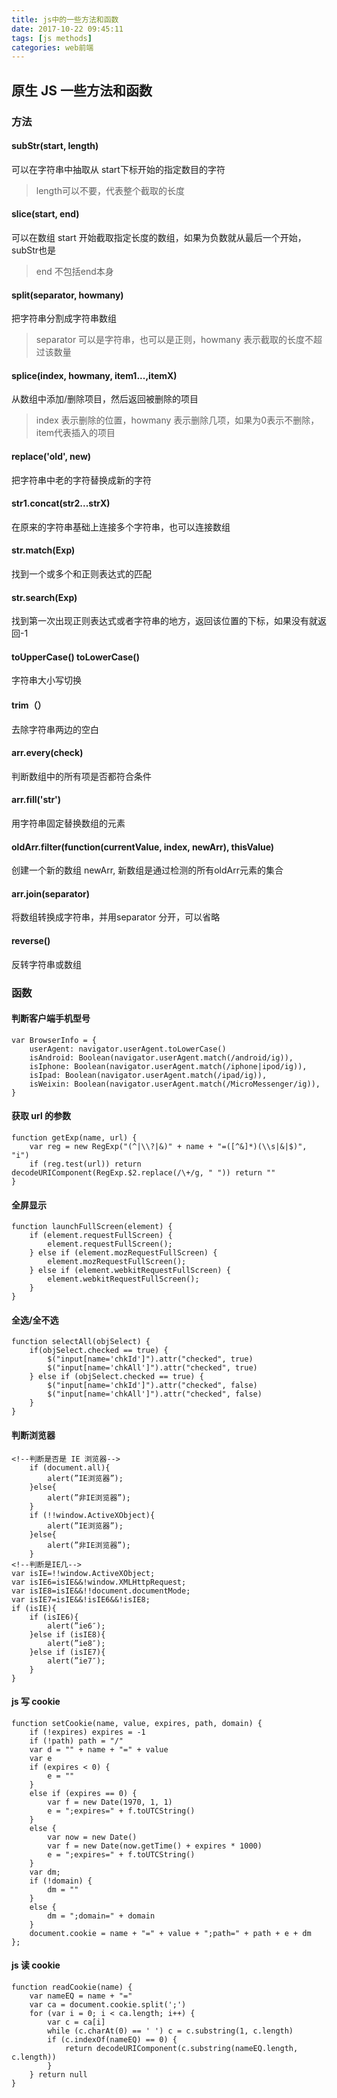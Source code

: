 ```yaml
---
title: js中的一些方法和函数
date: 2017-10-22 09:45:11
tags: [js methods]
categories: web前端
---
```


## 原生 JS 一些方法和函数

### 方法
#### subStr(start, length)
可以在字符串中抽取从 start下标开始的指定数目的字符
> length可以不要，代表整个截取的长度

#### slice(start, end)
可以在数组 start 开始截取指定长度的数组，如果为负数就从最后一个开始，subStr也是
> end 不包括end本身 

#### split(separator, howmany)
把字符串分割成字符串数组
> separator 可以是字符串，也可以是正则，howmany 表示截取的长度不超过该数量

#### splice(index, howmany, item1...,itemX)
从数组中添加/删除项目，然后返回被删除的项目
> index 表示删除的位置，howmany 表示删除几项，如果为0表示不删除，item代表插入的项目

#### replace('old', new)
把字符串中老的字符替换成新的字符

#### str1.concat(str2...strX)
在原来的字符串基础上连接多个字符串，也可以连接数组

#### str.match(Exp)
找到一个或多个和正则表达式的匹配

#### str.search(Exp)
找到第一次出现正则表达式或者字符串的地方，返回该位置的下标，如果没有就返回-1

#### toUpperCase() toLowerCase()
字符串大小写切换

#### trim（）
去除字符串两边的空白

#### arr.every(check)
判断数组中的所有项是否都符合条件

#### arr.fill('str')
用字符串固定替换数组的元素

#### oldArr.filter(function(currentValue, index, newArr), thisValue)
创建一个新的数组 newArr, 新数组是通过检测的所有oldArr元素的集合

#### arr.join(separator)
将数组转换成字符串，并用separator 分开，可以省略

#### reverse()
反转字符串或数组

### 函数

#### 判断客户端手机型号
```
var BrowserInfo = {
    userAgent: navigator.userAgent.toLowerCase()
    isAndroid: Boolean(navigator.userAgent.match(/android/ig)),
    isIphone: Boolean(navigator.userAgent.match(/iphone|ipod/ig)),
    isIpad: Boolean(navigator.userAgent.match(/ipad/ig)),
    isWeixin: Boolean(navigator.userAgent.match(/MicroMessenger/ig)),
}
```

#### 获取 url 的参数
```
function getExp(name, url) {
    var reg = new RegExp("(^|\\?|&)" + name + "=([^&]*)(\\s|&|$)", "i")
    if (reg.test(url)) return decodeURIComponent(RegExp.$2.replace(/\+/g, " ")) return ""
}
```

#### 全屏显示
```
function launchFullScreen(element) {
    if (element.requestFullScreen) {
        element.requestFullScreen();
    } else if (element.mozRequestFullScreen) {
        element.mozRequestFullScreen();
    } else if (element.webkitRequestFullScreen) {
        element.webkitRequestFullScreen();
    }
}
```

#### 全选/全不选
```
function selectAll(objSelect) {
    if(objSelect.checked == true) {
        $("input[name='chkId']").attr("checked", true)
        $("input[name='chkAll']").attr("checked", true)
    } else if (objSelect.checked == true) {
        $("input[name='chkId']").attr("checked", false)
        $("input[name='chkAll']").attr("checked", false)
    }
}
```

#### 判断浏览器
```
<!--判断是否是 IE 浏览器-->
    if (document.all){
        alert(”IE浏览器”);
    }else{
        alert(”非IE浏览器”);
    }
    if (!!window.ActiveXObject){
        alert(”IE浏览器”);
    }else{
        alert(”非IE浏览器”);
    }
<!--判断是IE几-->
var isIE=!!window.ActiveXObject;
var isIE6=isIE&&!window.XMLHttpRequest;
var isIE8=isIE&&!!document.documentMode;
var isIE7=isIE&&!isIE6&&!isIE8;
if (isIE){
    if (isIE6){
        alert(”ie6″);
    }else if (isIE8){
        alert(”ie8″);
    }else if (isIE7){
        alert(”ie7″);
    }
}
```

#### js 写 cookie
```
function setCookie(name, value, expires, path, domain) {
    if (!expires) expires = -1
    if (!path) path = "/"
    var d = "" + name + "=" + value
    var e
    if (expires < 0) {
        e = ""
    }
    else if (expires == 0) {
        var f = new Date(1970, 1, 1)
        e = ";expires=" + f.toUTCString()
    }
    else {
        var now = new Date()
        var f = new Date(now.getTime() + expires * 1000)
        e = ";expires=" + f.toUTCString()
    }
    var dm;
    if (!domain) {
        dm = ""
    }
    else {
        dm = ";domain=" + domain
    }
    document.cookie = name + "=" + value + ";path=" + path + e + dm
};
```

#### js 读 cookie
```
function readCookie(name) {
    var nameEQ = name + "="
    var ca = document.cookie.split(';')
    for (var i = 0; i < ca.length; i++) {
        var c = ca[i]
        while (c.charAt(0) == ' ') c = c.substring(1, c.length)
        if (c.indexOf(nameEQ) == 0) {
            return decodeURIComponent(c.substring(nameEQ.length, c.length))
        }
    } return null
}
```

